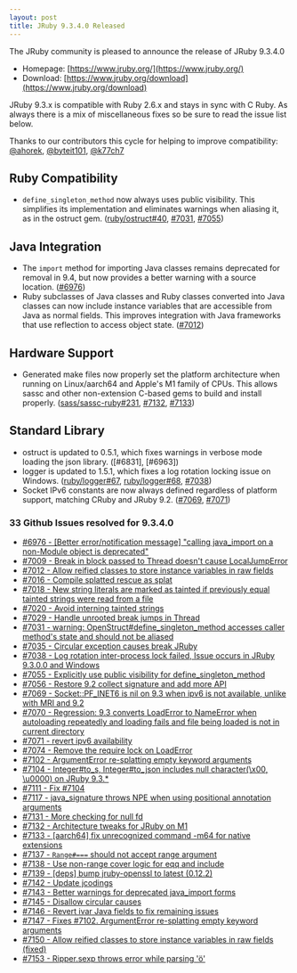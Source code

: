 ```yaml
---
layout: post
title: JRuby 9.3.4.0 Released
---
```


The JRuby community is pleased to announce the release of JRuby 9.3.4.0

* Homepage: [https://www.jruby.org/](https://www.jruby.org/)
* Download: [https://www.jruby.org/download](https://www.jruby.org/download)

JRuby 9.3.x is compatible with Ruby 2.6.x and stays in sync with C Ruby. As always there is a mix of miscellaneous fixes so be sure to read the issue list below.

Thanks to our contributors this cycle for helping to improve compatibility: [@ahorek], [@byteit101], [@k77ch7]

Ruby Compatibility
------------------

* `define_singleton_method` now always uses public visibility. This simplifies its implementation and eliminates warnings when aliasing it, as in the ostruct gem. ([ruby/ostruct#40], [#7031], [#7055])

Java Integration
----------------

* The `import` method for importing Java classes remains deprecated for removal in 9.4, but now provides a better warning with a source location. ([#6976])
* Ruby subclasses of Java classes and Ruby classes converted into Java classes can now include instance variables that are accessible from Java as normal fields. This improves integration with Java frameworks that use reflection to access object state. ([#7012])

Hardware Support
----------------

* Generated make files now properly set the platform architecture when running on Linux/aarch64 and Apple's M1 family of CPUs. This allows sassc and other non-extension C-based gems to build and install properly. ([sass/sassc-ruby#231], [#7132], [#7133])

Standard Library
----------------

* ostruct is updated to 0.5.1, which fixes warnings in verbose mode loading the json library. ([#6831], [#6963])
* logger is updated to 1.5.1, which fixes a log rotation locking issue on Windows. ([ruby/logger#67], [ruby/logger#68], [#7038])
* Socket IPv6 constants are now always defined regardless of platform support, matching CRuby and JRuby 9.2. ([#7069], [#7071])

[Matrix room]: https://www.jruby.org/chat
[@ahorek]: https://github.com/ahorek
[@byteit101]: https://github.com/byteit101
[@k77ch7]: https://github.com/k77ch7
[#6976]: https://github.com/jruby/jruby/issues/6976
[#7012]: https://github.com/jruby/jruby/pull/7012
[#7031]: https://github.com/jruby/jruby/issues/7031
[#7038]: https://github.com/jruby/jruby/issues/7038
[#7055]: https://github.com/jruby/jruby/pull/7055
[#7069]: https://github.com/jruby/jruby/issues/7069
[#7071]: https://github.com/jruby/jruby/pull/7071
[#7132]: https://github.com/jruby/jruby/pull/7132
[#7133]: https://github.com/jruby/jruby/pull/7133
[ruby/logger#67]: https://github.com/ruby/logger/issues/67
[ruby/logger#68]: https://github.com/ruby/logger/pull/68
[ruby/ostruct#40]: https://github.com/ruby/ostruct/issues/40
[sass/sassc-ruby#231]: https://github.com/sass/sassc-ruby/issues/231


### 33 Github Issues resolved for 9.3.4.0

- [#6976 - [Better error/notification message] "calling java_import on a non-Module object is deprecated"](https://github.com/jruby/jruby/issues/6976)
- [#7009 - Break in block passed to Thread doesn't cause LocalJumpError](https://github.com/jruby/jruby/issues/7009)
- [#7012 - Allow reified classes to store instance variables in raw fields](https://github.com/jruby/jruby/pull/7012)
- [#7016 - Compile splatted rescue as splat](https://github.com/jruby/jruby/pull/7016)
- [#7018 - New string literals are marked as tainted if previously equal tainted strings were read from a file](https://github.com/jruby/jruby/issues/7018)
- [#7020 - Avoid interning tainted strings](https://github.com/jruby/jruby/pull/7020)
- [#7029 - Handle unrooted break jumps in Thread](https://github.com/jruby/jruby/pull/7029)
- [#7031 - warning: OpenStruct#define_singleton_method accesses caller method's state and should not be aliased ](https://github.com/jruby/jruby/issues/7031)
- [#7035 - Circular exception causes break JRuby](https://github.com/jruby/jruby/issues/7035)
- [#7038 - Log rotation inter-process lock failed, Issue occurs in JRuby 9.3.0.0 and Windows](https://github.com/jruby/jruby/issues/7038)
- [#7055 - Explicitly use public visibility for define_singleton_method](https://github.com/jruby/jruby/pull/7055)
- [#7056 - Restore 9.2 collect signature and add more API](https://github.com/jruby/jruby/pull/7056)
- [#7069 - Socket::PF_INET6 is nil on 9.3 when ipv6 is not available, unlike with MRI and 9.2](https://github.com/jruby/jruby/issues/7069)
- [#7070 - Regression: 9.3 converts LoadError to NameError when autoloading repeatedly and loading fails and file being loaded is not in current directory](https://github.com/jruby/jruby/issues/7070)
- [#7071 - revert ipv6 availability](https://github.com/jruby/jruby/pull/7071)
- [#7074 - Remove the require lock on LoadError](https://github.com/jruby/jruby/pull/7074)
- [#7102 - ArgumentError re-splatting empty keyword arguments](https://github.com/jruby/jruby/issues/7102)
- [#7104 - Integer#to_s, Integer#to_json includes null character(\x00, \u0000) on JRuby 9.3.*](https://github.com/jruby/jruby/issues/7104)
- [#7111 - Fix #7104](https://github.com/jruby/jruby/pull/7111)
- [#7117 - java_signature throws NPE when using positional annotation arguments](https://github.com/jruby/jruby/issues/7117)
- [#7131 - More checking for null fd](https://github.com/jruby/jruby/pull/7131)
- [#7132 - Architecture tweaks for JRuby on M1](https://github.com/jruby/jruby/pull/7132)
- [#7133 - [aarch64] fix unrecognized command -m64 for native extensions](https://github.com/jruby/jruby/pull/7133)
- [#7137 - `Range#===` should not accept range argument](https://github.com/jruby/jruby/issues/7137)
- [#7138 - Use non-range cover logic for eqq and include](https://github.com/jruby/jruby/pull/7138)
- [#7139 - [deps] bump jruby-openssl to latest (0.12.2)](https://github.com/jruby/jruby/pull/7139)
- [#7142 - Update jcodings](https://github.com/jruby/jruby/pull/7142)
- [#7143 - Better warnings for deprecated java_import forms](https://github.com/jruby/jruby/pull/7143)
- [#7145 - Disallow circular causes](https://github.com/jruby/jruby/pull/7145)
- [#7146 - Revert ivar Java fields to fix remaining issues](https://github.com/jruby/jruby/pull/7146)
- [#7147 - Fixes #7102. ArgumentError re-splatting empty keyword arguments](https://github.com/jruby/jruby/pull/7147)
- [#7150 - Allow reified classes to store instance variables in raw fields (fixed)](https://github.com/jruby/jruby/pull/7150)
- [#7153 - Ripper.sexp throws error while parsing 'ö'](https://github.com/jruby/jruby/issues/7153)
